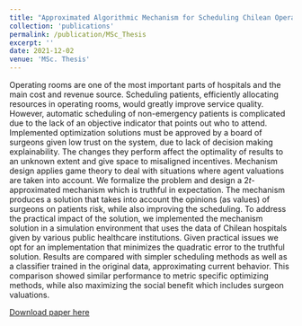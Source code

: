 ```yaml
---
title: "Approximated Algorithmic Mechanism for Scheduling Chilean Operating Rooms with Multi-Agent Based Simulation"
collection: 'publications'
permalink: /publication/MSc_Thesis
excerpt: ''
date: 2021-12-02
venue: 'MSc. Thesis'
---
```

Operating rooms are one of the most important parts of hospitals and the main cost and revenue source. Scheduling patients, efficiently allocating resources in operating rooms, would greatly improve service quality. However, automatic scheduling of non-emergency patients is complicated
due to the lack of an objective indicator that points out who to attend. Implemented optimization solutions must be approved by a board of surgeons given low trust on the system, due to lack of decision making explainability. The changes they perform affect the optimality of results to an unknown extent and give space to misaligned incentives. Mechanism design applies game theory to deal with situations where agent valuations are taken into account. We formalize the problem and design a $2t$-approximated mechanism which is truthful in expectation. The mechanism produces a solution that takes into account the opinions (as values) of surgeons on patients risk, while also improving the scheduling.
To address the practical impact of the solution, we implemented the mechanism solution in a simulation environment that uses the data of Chilean hospitals given by various public healthcare institutions. Given practical issues we opt for an implementation that minimizes the quadratic error to the truthful solution. Results are compared with simpler scheduling methods as well as a classifier trained in the original data, approximating current behavior. This comparison showed similar performance to metric specific optimizing methods, while also maximizing the social benefit which includes surgeon valuations.

[Download paper here](https://anduresu.github.io/files/MSc_Thesis_AndresOArredondo.pdf)